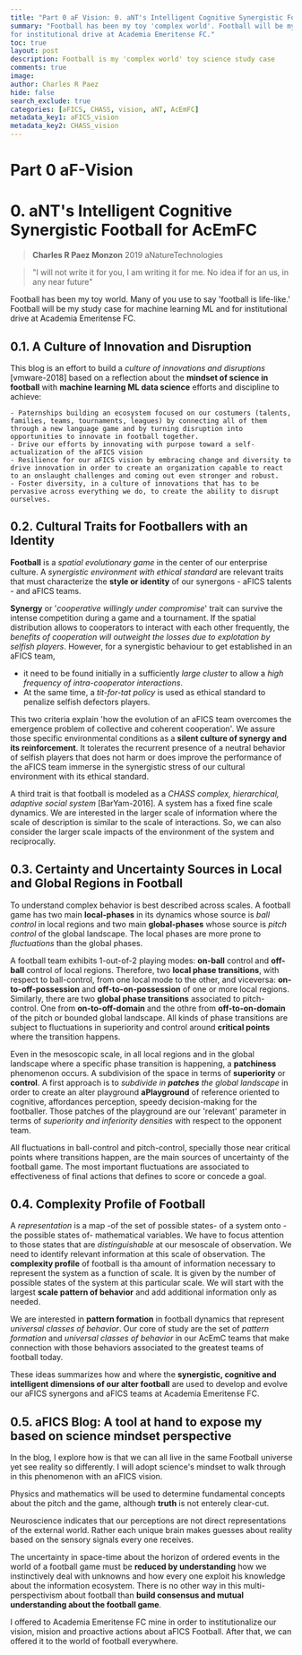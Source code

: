 ```yaml
---
title: "Part 0 aF Vision: 0. aNT's Intelligent Cognitive Synergistic Football"
summary: "Football has been my toy 'complex world'. Football will be my study case for complexity, machine learning ML and,
for institutional drive at Academia Emeritense FC."
toc: true
layout: post
description: Football is my 'complex world' toy science study case
comments: true
image: 
author: Charles R Paez
hide: false
search_exclude: true
categories: [aFICS, CHASS, vision, aNT, AcEmFC]
metadata_key1: aFICS_vision
metadata_key2: CHASS_vision
---
```


# Part 0 aF-Vision

# 0. aNT's Intelligent Cognitive Synergistic Football for AcEmFC
> **Charles R Paez Monzon** 2019 aNatureTechnologies

> "I will not write it for you, I am writing it for me. No idea if for an us, in any near future"

Football has been my toy world. Many of you use to say 'football is life-like.' Football will be my study case for machine
learning ML and for institutional drive at Academia Emeritense FC.

## 0.1. A Culture of Innovation and Disruption
This blog is an effort to build a *culture of innovations and disruptions* [vmware-2018] based on a reflection about the
**mindset of science in football** with **machine learning ML data science** efforts and discipline to achieve:

    - Paternships building an ecosystem focused on our costumers (talents, families, teams, tournaments, leagues) by connecting all of them through a new language game and by turning disruption into opportunities to innovate in football together.
    - Drive our efforts by innovating with purpose toward a self-actualization of the aFICS vision
    - Resilience for our aFICS vision by embracing change and diversity to drive innovation in order to create an organization capable to react to an onslaught challenges and coming out even stronger and robust. 
    - Foster diversity, in a culture of innovations that has to be pervasive across everything we do, to create the ability to disrupt ourselves.

## 0.2. Cultural Traits for Footballers with an Identity
**Football** is a *spatial evolutionary game* in the center of our enterprise culture. A *synergistic environment with ethical
standard* are relevant traits that must characterize the **style or identity** of our synergons - aFICS talents - and aFICS
teams.

**Synergy** or '*cooperative willingly under compromise*' trait can survive the intense competition during a game and a 
tournament.  If the spatial distribution allows to cooperators to interact with each other frequently, the *benefits of
cooperation will outweight the losses due to explotation by selfish players*. However, for a synergistic behaviour to get
established in an aFICS team,
- it need  to be found initially in a sufficiently *large cluster* to allow a *high frequency of intra-cooperator interactions*. 
- At the same time, a *tit-for-tat policy* is used as ethical standard to penalize selfish defectors players. 

This two criteria explain 'how the evolution of an aFICS team overcomes the emergence problem of collective and coherent
cooperation'. We assure those specific environmental conditions as a **silent culture of synergy and its reinforcement**. It
tolerates the recurrent presence of a neutral behavior of selfish players that does not harm or does improve the performance
of the aFICS team immerse in the synergistic stress of our cultural environment with its ethical standard.

A third trait is that football is modeled as a *CHASS complex, hierarchical, adaptive social system* [BarYam-2016]. A system has a fixed fine scale dynamics. We are interested in the larger scale of information where the scale of description is similar to the scale of interactions. So, we can also consider the larger scale impacts of the environment of the system and reciprocally.

## 0.3. Certainty and Uncertainty Sources in Local and Global Regions in Football
To understand complex behavior is best described across scales. A football game has two main **local-phases** in its dynamics whose source is *ball control* in local regions and two main **global-phases** whose source is *pitch control* of the global landscape. The local phases are more prone to *fluctuations* than the global phases. 

A football team exhibits 1-out-of-2 playing modes: **on-ball** control and **off-ball** control of local regions. Therefore, two **local phase transitions**, with respect to ball-control, from one local mode to the other, and viceversa: **on-to-off-possession** and **off-to-on-possession** of one or more local regions. Similarly, there are two **global phase transitions** associated to pitch-control. One from **on-to-off-domain** and the othre from **off-to-on-domain** of the pitch or bounded global landscape. All kinds of phase transitions are subject to fluctuations in superiority and control around **critical points** where the transition happens.

Even in the mesoscopic scale, in all local regions and in the global landscape where a specific phase transition is happening, a **patchiness** phenomenon occurs. A subdivision of the space in terms of **superiority** or **control**. A first approach is to *subdivide in **patches** the global landscape* in order to create an alter playground **aPlayground** of reference oriented to cognitive, affordances perception, speedy decision-making for the footballer. Those patches of the playground are our 'relevant' parameter in terms of *superiority and inferiority densities* with respect to the opponent team.

All fluctuations in ball-control and pitch-control, specially those near critical points where transitions happen, are the main sources of uncertainty of the football game. The most important fluctuations are associated to effectiveness of final actions that defines to score or concede a goal. 

## 0.4. Complexity Profile of Football
A *representation* is a map -of the set of possible states- of a system onto -the possible states of- mathematical variables.
We have to focus attention to those states that are *distinguishable* at our mesoscale of observation. We need to identify relevant information at this scale of observation. The **complexity profile** of football is tha amount of information necessary to represent the system as a function of scale. It is given by the number of possible states of the system at this particular scale. We will start with the largest **scale pattern of behavior** and add additional information only as needed.

We are interested in **pattern formation** in football dynamics that represent *universal classes of behavior*. Our core of study are the set of *pattern formation* and *universal classes of behavior* in our AcEmC teams that make connection with those behaviors associated to the greatest teams of football today. 

These ideas summarizes how and where the **synergistic, cognitive and intelligent dimensions of our alter football** are used to develop and evolve our aFICS synergons and aFICS teams at Academia Emeritense FC.

## 0.5. aFICS Blog: A tool at hand to expose my based on science mindset perspective
In the blog, I explore how is that we can all live in the same Football universe yet see reality so differently. I will adopt
science's mindset to walk through in this phenomenon with an aFICS vision. 

Physics and mathematics will be used to determine fundamental concepts about the pitch and the game, although **truth** is not
enterely clear-cut.     

Neuroscience indicates that our perceptions are not direct representations of the external world. Rather each unique brain
makes guesses about reality based on the sensory signals every one receives. 

The uncertainty in space-time about the horizon of ordered events in the world of a football game must be **reduced by
understanding** how we instinctively deal with unknowns and how every one exploit his knowledge about the information 
ecosystem. There is no other way in this multi-perspectivism about football than **build consensus and mutual understanding
about the football game**. 

I offered to Academia Emeritense FC mine in order to institutionalize our vision, mision and proactive actions about aFICS
Football. After that, we can offered it to the world of football everywhere.
